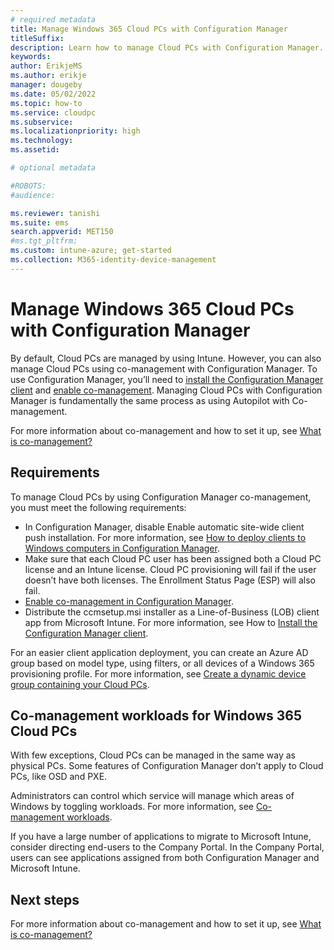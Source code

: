 ```yaml
---
# required metadata
title: Manage Windows 365 Cloud PCs with Configuration Manager
titleSuffix:
description: Learn how to manage Cloud PCs with Configuration Manager.
keywords:
author: ErikjeMS  
ms.author: erikje
manager: dougeby
ms.date: 05/02/2022
ms.topic: how-to
ms.service: cloudpc
ms.subservice:
ms.localizationpriority: high
ms.technology:
ms.assetid: 

# optional metadata

#ROBOTS:
#audience:

ms.reviewer: tanishi
ms.suite: ems
search.appverid: MET150
#ms.tgt_pltfrm:
ms.custom: intune-azure; get-started
ms.collection: M365-identity-device-management
---
```


# Manage Windows 365 Cloud PCs with Configuration Manager

By default, Cloud PCs are managed by using Intune. However, you can also manage Cloud PCs using co-management with Configuration Manager. To use Configuration Manager, you’ll need to [install the Configuration Manager client](/mem/configmgr/comanage/how-to-prepare-win10#install-the-configuration-manager-client) and [enable co-management](/mem/configmgr/comanage/how-to-enable). Managing Cloud PCs with Configuration Manager is fundamentally the same process as using Autopilot with Co-management.

For more information about co-management and how to set it up, see [What is co-management?]( /mem/configmgr/comanage/overview)

## Requirements

To manage Cloud PCs by using Configuration Manager co-management, you must meet the following requirements:

- In Configuration Manager, disable  Enable automatic site-wide client push installation. For more information, see [How to deploy clients to Windows computers in Configuration Manager](/mem/configmgr/core/clients/deploy/deploy-clients-to-windows-computers).
- Make sure that each Cloud PC user has been assigned both a Cloud PC license and an Intune license. Cloud PC provisioning will fail if the user doesn’t have both licenses. The Enrollment Status Page (ESP) will also fail.
- [Enable co-management in Configuration Manager](/mem/configmgr/comanage/how-to-enable).
- Distribute the ccmsetup.msi installer as a Line-of-Business (LOB) client app from Microsoft Intune. For more information, see How to [Install the Configuration Manager client](/mem/configmgr/comanage/how-to-prepare-win10#install-the-configuration-manager-client).

For an easier client application deployment, you can create an Azure AD group based on model type, using filters, or all devices of a Windows 365 provisioning profile.  For more information, see [Create a dynamic device group containing your Cloud PCs](/windows-365/enterprise/create-dynamic-device-group-all-cloudpcs).

## Co-management workloads for Windows 365 Cloud PCs

With few exceptions, Cloud PCs can be managed in the same way as physical PCs.  Some features of Configuration Manager don’t apply to Cloud PCs, like OSD and PXE.  

Administrators can control which service will manage which areas of Windows by toggling workloads. For more information, see [Co-management workloads](/mem/configmgr/comanage/workloads).

If you have a large number of applications to migrate to Microsoft Intune, consider directing end-users to the Company Portal. In the Company Portal, users can see applications assigned from both Configuration Manager and Microsoft Intune.

<!-- ########################## -->
## Next steps

For more information about co-management and how to set it up, see [What is co-management?]( /mem/configmgr/comanage/overview) 

